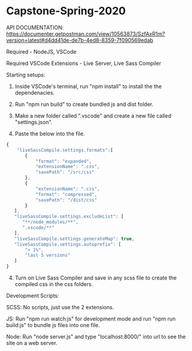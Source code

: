 # Capstone-Spring-2020

API DOCUMENTATION: https://documenter.getpostman.com/view/10563873/SzfAxR1m?version=latest#d4dd41de-de7b-4ed8-8359-7f090569edab

Required - NodeJS, VSCode

Required VSCode Extensions - Live Server, Live Sass Compiler

Starting setups:

1. Inside VSCode's terminal, run "npm install" to install the the dependenacies. 

2. Run "npm run build" to create bundled js and dist folder.

3. Make a new folder called ".vscode" and create a new file called "settings.json".

4. Paste the below into the file.

```javascript
{
    "liveSassCompile.settings.formats":[
       {
           "format": "expanded",
           "extensionName": ".css",
           "savePath": "/src/css"
       },
       {
           "extensionName": ".css",
           "format": "compressed",
           "savePath": "/dist/css"
       }
   ],
   "liveSassCompile.settings.excludeList": [
      "**/node_modules/**",
      ".vscode/**"
   ],
   "liveSassCompile.settings.generateMap": true,
   "liveSassCompile.settings.autoprefix": [
       "> 1%",
       "last 5 versions"
   ]
}
```
4. Turn on Live Sass Compiler and save in any scss file to create the compiled css in the css folders.

Development Scripts: 

SCSS: No scripts, just use the 2 extensions.

JS: Run "npm run watch:js" for development mode and run "npm run build:js" to bundle js files into one file.

Node: Run "node server.js" and type "localhost:8000/" into url to see the site on a web server.

